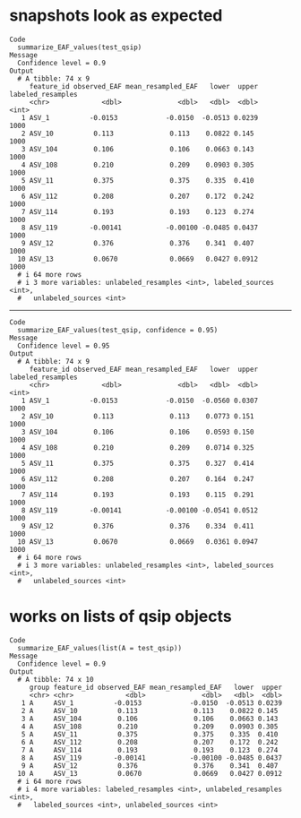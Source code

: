 # snapshots look as expected

    Code
      summarize_EAF_values(test_qsip)
    Message
      Confidence level = 0.9
    Output
      # A tibble: 74 x 9
         feature_id observed_EAF mean_resampled_EAF   lower  upper labeled_resamples
         <chr>             <dbl>              <dbl>   <dbl>  <dbl>             <int>
       1 ASV_1          -0.0153            -0.0150  -0.0513 0.0239              1000
       2 ASV_10          0.113              0.113    0.0822 0.145               1000
       3 ASV_104         0.106              0.106    0.0663 0.143               1000
       4 ASV_108         0.210              0.209    0.0903 0.305               1000
       5 ASV_11          0.375              0.375    0.335  0.410               1000
       6 ASV_112         0.208              0.207    0.172  0.242               1000
       7 ASV_114         0.193              0.193    0.123  0.274               1000
       8 ASV_119        -0.00141           -0.00100 -0.0485 0.0437              1000
       9 ASV_12          0.376              0.376    0.341  0.407               1000
      10 ASV_13          0.0670             0.0669   0.0427 0.0912              1000
      # i 64 more rows
      # i 3 more variables: unlabeled_resamples <int>, labeled_sources <int>,
      #   unlabeled_sources <int>

---

    Code
      summarize_EAF_values(test_qsip, confidence = 0.95)
    Message
      Confidence level = 0.95
    Output
      # A tibble: 74 x 9
         feature_id observed_EAF mean_resampled_EAF   lower  upper labeled_resamples
         <chr>             <dbl>              <dbl>   <dbl>  <dbl>             <int>
       1 ASV_1          -0.0153            -0.0150  -0.0560 0.0307              1000
       2 ASV_10          0.113              0.113    0.0773 0.151               1000
       3 ASV_104         0.106              0.106    0.0593 0.150               1000
       4 ASV_108         0.210              0.209    0.0714 0.325               1000
       5 ASV_11          0.375              0.375    0.327  0.414               1000
       6 ASV_112         0.208              0.207    0.164  0.247               1000
       7 ASV_114         0.193              0.193    0.115  0.291               1000
       8 ASV_119        -0.00141           -0.00100 -0.0541 0.0512              1000
       9 ASV_12          0.376              0.376    0.334  0.411               1000
      10 ASV_13          0.0670             0.0669   0.0361 0.0947              1000
      # i 64 more rows
      # i 3 more variables: unlabeled_resamples <int>, labeled_sources <int>,
      #   unlabeled_sources <int>

# works on lists of qsip objects

    Code
      summarize_EAF_values(list(A = test_qsip))
    Message
      Confidence level = 0.9
    Output
      # A tibble: 74 x 10
         group feature_id observed_EAF mean_resampled_EAF   lower  upper
         <chr> <chr>             <dbl>              <dbl>   <dbl>  <dbl>
       1 A     ASV_1          -0.0153            -0.0150  -0.0513 0.0239
       2 A     ASV_10          0.113              0.113    0.0822 0.145 
       3 A     ASV_104         0.106              0.106    0.0663 0.143 
       4 A     ASV_108         0.210              0.209    0.0903 0.305 
       5 A     ASV_11          0.375              0.375    0.335  0.410 
       6 A     ASV_112         0.208              0.207    0.172  0.242 
       7 A     ASV_114         0.193              0.193    0.123  0.274 
       8 A     ASV_119        -0.00141           -0.00100 -0.0485 0.0437
       9 A     ASV_12          0.376              0.376    0.341  0.407 
      10 A     ASV_13          0.0670             0.0669   0.0427 0.0912
      # i 64 more rows
      # i 4 more variables: labeled_resamples <int>, unlabeled_resamples <int>,
      #   labeled_sources <int>, unlabeled_sources <int>

